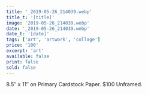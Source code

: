 ```yaml
---
title: '_2019-05-26_214039.webp'
title_t: '[title]'
image: '2019-05-26_214039.webp'
date: '_2019-05-26_214039.webp'
date_t: '[date]'
tags: ['art', 'artwork', 'collage']
price: '100'
excerpt: 'art'
available: false
print: false
sold: false
---
```



8.5″ x 11″ on Primary Cardstock Paper.
$100 Unframed.
